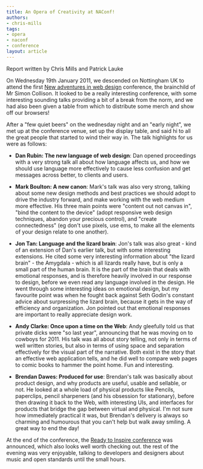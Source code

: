 ```yaml
---
title: An Opera of Creativity at NAConf!
authors:
- chris-mills
tags:
- opera
- naconf
- conference
layout: article
---
```

<p>Report written by Chris Mills and Patrick Lauke</p>

<p>On Wednesday 19th January 2011, we descended on Nottingham UK to
attend the first <a href="http://newadventuresconf.com/">New adventures
in web design</a> conference, the brainchild of Mr Simon Collison. It
looked to be a really interesting conference, with some interesting
sounding talks providing a bit of a break from the norm, and we had also
been given a table from which to distribute some merch and show off our
browsers!</p>

<p>After a &quot;few quiet beers&quot; on the wednesday night and an &quot;early
night&quot;, we met up at the conference venue, set up the display table, and
said hi to all the great people that started to wind their way in. The
talk highlights for us were as follows:</p>

<ul>
<li><p><strong>Dan Rubin: The new language of web design</strong>: Dan
opened proceedings with a very strong talk all about how language
affects us, and how we should use language more effectively to cause
less confusion and get messages across better, to clients and
users.</p></li>

<li><p><strong>Mark Boulton: A new canon</strong>: Mark&#39;s talk was also
very strong, talking about some new design methods and best practices we
should adopt to drive the industry forward, and make working with the
web medium more effective. His three main points were &quot;content out not
canvas in&quot;, &quot;bind the content to the device&quot; (adopt responsive web
design techniques, abandon your precious control), and &quot;create
connectedness&quot; (eg don&#39;t use pixels, use ems, to make all the elements
of your design relate to one another).</p></li>

<li><p><strong>Jon Tan: Language and the lizard brain</strong>: Jon&#39;s
talk was also great - kind of an extension of Dan&#39;s earlier talk, but
with some interesting extensions. He cited some very interesting
information about &quot;the lizard brain&quot; - the Amygdala - which is all
lizards really have, but is only a small part of the human brain. It is
the part of the brain that deals with emotional responses, and is
therefore heavily involved in our response to design, before we even
read any language involved in the design. He went through some
interesting ideas on emotional design, but my favourite point was when
he fought back against Seth Godin&#39;s constant advice about surpressing
the lizard brain, because it gets in the way of efficiency and
organization. Jon pointed out that emotional responses are important to
really appreciate design work.</p></li>

<li><p><strong>Andy Clarke: Once upon a time on the Web</strong>: Andy
gleefully told us that private dicks were &quot;so last year&quot;, announcing
that he was moving on to cowboys for 2011. His talk was all about story
telling, not only in terms of well written stories, but also in terms of
using space and separation effectively for the visual part of the
narrative. Both exist in the story that an effective web application
tells, and he did well to compare web pages to comic books to hammer the
point home. Fun and interesting.</p></li>

<li><p><strong>Brendan Dawes: Produced for use</strong>: Brendan&#39;s talk
was basically about product design, and why products are useful, usable
and sellable, or not. He looked at a whole load of physical products
like Pencils, paperclips, pencil sharpeners (and his obsession for
stationary), before then drawing it back to the Web, with interesting
UIs, and interfaces for products that bridge the gap between virtual and
physical. I&#39;m not sure how immediately practical it was, but Brendan&#39;s
delivery is always so charming and humourous that you can&#39;t help but
walk away smiling. A great way to end the day!</p></li>

</ul>

<p>At the end of the conference, the <a href="http://inspireconf.com/">Ready to Inspire conference</a> was
announced, which also looks well worth checking out. the rest of the
evening was very enjoyable, talking to developers and designers about
music and open standards until the small hours.</p>
